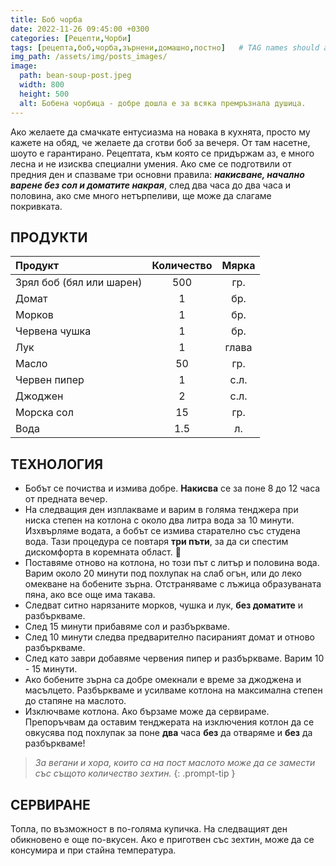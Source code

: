 ```yaml
---
title: Боб чорба
date: 2022-11-26 09:45:00 +0300
categories: [Рецепти,Чорби]
tags: [рецепта,боб,чорба,зърнени,домашно,постно]   # TAG names should always be lowercase
img_path: /assets/img/posts_images/
image:
  path: bean-soup-post.jpeg
  width: 800
  height: 500
  alt: Бобена чорбица - добре дошла е за всяка премръзнала душица.
---
```


Ако желаете да смачкате ентусиазма на новака в кухнята, просто му кажете на обяд, че желаете да сготви боб за вечеря. От там насетне, шоуто е гарантирано. Рецептата, към която се придържам аз, е много лесна и не изисква специални умения. Ако сме се подготвили от предния ден и спазваме три основни правила: ***накисване, начално варене без сол и доматите накрая***, след два часа до два часа и половина, ако сме много нетърпеливи, ще може да слагаме покривката.

## **ПРОДУКТИ**

| Продукт                    |Количество  |Мярка   |
|:---------------------------|:----------:|:------:|
|Зрял боб (бял или шарен)    |500         |гр.     |
|Домат                       |1           |бр.     |
|Морков                      |1           |бр.     |
|Червена чушка               |1           |бр.     |
|Лук                         |1           |глава   |
|Масло                       |50          |гр.     |
|Червен пипер                |1           |с.л.    |
|Джоджен                     |2           |с.л.    |
|Морска сол                  |15          |гр.     |
|Вода                        |1.5         |л.      |

## **ТЕХНОЛОГИЯ**

- Бобът се почиства и измива добре. **Накисва** се за поне 8 до 12 часа от предната вечер.
- На следващия ден изплакваме и варим в голяма тенджера при ниска степен на котлона с около два литра вода за 10 минути. Изхвърляме водата, а бобът се измива старателно със студена вода. Тази процедура се повтаря **три пъти**, за да си спестим дискомфорта в коремната област. 💨
- Поставяме отново на котлона, но този път с литър и половина вода. Варим около 20 минути под похлупак на слаб огън, или до леко омекване на бобените зърна. Отстраняваме с лъжица образуваната пяна, ако все още има такава.
- Следват ситно нарязаните морков, чушка и лук, **без доматите** и разбъркваме.
- След 15 минути прибавяме сол и разбъркваме.
- След 10 минути следва предварително пасираният домат и отново разбъркваме.
- След като заври добавяме червения пипер и разбъркваме. Варим 10 - 15 минути.
- Ако бобените зърна са добре омекнали е време за джоджена и масълцето. Разбъркваме и усилваме котлона на максимална степен до стапяне на маслото.
- Изключваме котлона. Ако бързаме може да сервираме. Препоръчвам да оставим тенджерата на изключения котлон да се овкусява под похлупак за поне **два** часа **без** да отваряме и **без** да разбъркваме!

> *За вегани и хора, които са на пост маслото може да се замести със същото количество зехтин.*
{: .prompt-tip }

## **СЕРВИРАНЕ**

Топла, по възможност в по-голяма купичка. На следващият ден обикновено е още по-вкусен. Ако е приготвен със зехтин, може да се консумира и при стайна температура.
